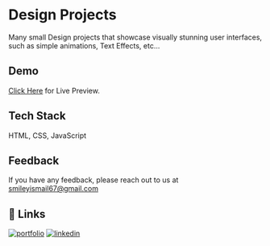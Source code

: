 # Design Projects

Many small Design projects that showcase visually stunning user interfaces, such as simple animations, Text Effects, etc...

## Demo

<a href="https://design-projects.netlify.app/" target="_blank">Click Here</a> for Live Preview.

## Tech Stack

HTML, CSS, JavaScript

## Feedback

If you have any feedback, please reach out to us at smileyismail67@gmail.com

## 🔗 Links

[![portfolio](https://img.shields.io/badge/my_portfolio-000?style=for-the-badge&logo=ko-fi&logoColor=white)](https://smiley-ismail.netlify.app/)
[![linkedin](https://img.shields.io/badge/linkedin-0A66C2?style=for-the-badge&logo=linkedin&logoColor=white)](https://www.linkedin.com/in/smileyismail/)
